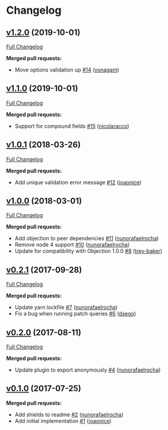 # Changelog

## [v1.2.0](https://github.com/seegno/objection-unique/tree/v1.2.0) (2019-10-01)
[Full Changelog](https://github.com/seegno/objection-unique/compare/v1.1.0...v1.2.0)

**Merged pull requests:**

- Move options validation up [\#14](https://github.com/seegno/objection-unique/pull/14) ([vonagam](https://github.com/vonagam))

## [v1.1.0](https://github.com/seegno/objection-unique/tree/v1.1.0) (2019-10-01)
[Full Changelog](https://github.com/seegno/objection-unique/compare/v1.0.1...v1.1.0)

**Merged pull requests:**

- Support for compound fields [\#15](https://github.com/seegno/objection-unique/pull/15) ([nicolaracco](https://github.com/nicolaracco))

## [v1.0.1](https://github.com/seegno/objection-unique/tree/v1.0.1) (2018-03-26)
[Full Changelog](https://github.com/seegno/objection-unique/compare/v1.0.0...v1.0.1)

**Merged pull requests:**

- Add unique validation error message [\#12](https://github.com/seegno/objection-unique/pull/12) ([joaonice](https://github.com/joaonice))

## [v1.0.0](https://github.com/seegno/objection-unique/tree/v1.0.0) (2018-03-01)
[Full Changelog](https://github.com/seegno/objection-unique/compare/v0.2.1...v1.0.0)

**Merged pull requests:**

- Add objection to peer dependencies [\#11](https://github.com/seegno/objection-unique/pull/11) ([nunorafaelrocha](https://github.com/nunorafaelrocha))
- Remove node 4 support [\#10](https://github.com/seegno/objection-unique/pull/10) ([nunorafaelrocha](https://github.com/nunorafaelrocha))
- Update for compatibility with Objection 1.0.0 [\#8](https://github.com/seegno/objection-unique/pull/8) ([trey-baker](https://github.com/trey-baker))

## [v0.2.1](https://github.com/seegno/objection-unique/tree/v0.2.1) (2017-09-28)
[Full Changelog](https://github.com/seegno/objection-unique/compare/v0.2.0...v0.2.1)

**Merged pull requests:**

- Update yarn lockfile [\#7](https://github.com/seegno/objection-unique/pull/7) ([nunorafaelrocha](https://github.com/nunorafaelrocha))
- Fix a bug when running patch queries [\#6](https://github.com/seegno/objection-unique/pull/6) ([dsego](https://github.com/dsego))

## [v0.2.0](https://github.com/seegno/objection-unique/tree/v0.2.0) (2017-08-11)
[Full Changelog](https://github.com/seegno/objection-unique/compare/v0.1.0...v0.2.0)

**Merged pull requests:**

- Update plugin to export anonymously [\#4](https://github.com/seegno/objection-unique/pull/4) ([nunorafaelrocha](https://github.com/nunorafaelrocha))

## [v0.1.0](https://github.com/seegno/objection-unique/tree/v0.1.0) (2017-07-25)
**Merged pull requests:**

- Add shields to readme [\#2](https://github.com/seegno/objection-unique/pull/2) ([nunorafaelrocha](https://github.com/nunorafaelrocha))
- Add initial implementation [\#1](https://github.com/seegno/objection-unique/pull/1) ([joaonice](https://github.com/joaonice))
